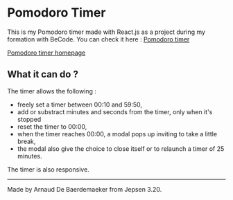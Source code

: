 # Pomodoro Timer

This is my Pomodoro timer made with React.js as a project during my formation with BeCode.
You can check it here :
[Pomodoro timer](https://arnaud-pomodoro-timer.netlify.app/)

[Pomodoro timer homepage](./assets/images/pomodoro-timer-homepage.jpg)

## What it can do ?

The timer allows the following :

* freely set a timer between 00:10 and 59:50,
* add or substract minutes and seconds from the timer, only when it's stopped
* reset the timer to 00:00,
* when the timer reaches 00:00, a modal pops up inviting to take a little break,
* the modal also give the choice to close itself or to relaunch a timer of 25 minutes.

The timer is also responsive.

- - -

Made by Arnaud De Baerdemaeker from Jepsen 3.20.
